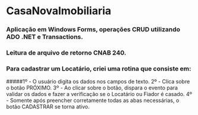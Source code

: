 # CasaNovaImobiliaria

### Aplicação em Windows Forms, operações CRUD utilizando ADO .NET e Transactions.
### Leitura de arquivo de retorno CNAB 240.
### Para cadastrar um Locatário, criei uma rotina que consiste em:
#####1º - O usuário digita os dados nos campos de texto.
2º - Clica sobre o botão PRÓXIMO.
3º - Ao clicar sobre o botão, dispara o evento para validar os dados e fazer a verificação se o Locatário ou Fiador é casado.
4º - Somente após preencher corretamente todas as abas necessárias, o botão CADASTRAR se torna ativo.
